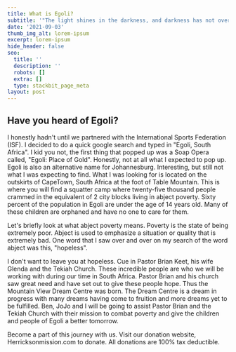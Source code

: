 ```yaml
---
title: What is Egoli?
subtitle: '"The light shines in the darkness, and darkness has not overcome it". John 1:5'
date: '2021-09-03'
thumb_img_alt: lorem-ipsum
excerpt: lorem-ipsum
hide_header: false
seo:
  title: ''
  description: ''
  robots: []
  extra: []
  type: stackbit_page_meta
layout: post
---
```

## Have you heard of Egoli? 

I honestly hadn't until we partnered with the International Sports Federation (ISF). I decided to do a quick google search and typed in "Egoli, South Africa". I kid you not, the first thing that popped up was a Soap Opera called, "Egoli: Place of Gold". Honestly, not at all what I expected to pop up. Egoli is also an alternative name for Johannesburg. Interesting, but still not what I was expecting to find. What I was looking for is located on the outskirts of CapeTown, South Africa at the foot of Table Mountain. This is where you will find a squatter camp where twenty-five thousand people crammed in the equivalent of 2 city blocks living in abject poverty. Sixty percent of the population in Egoli are under the age of 14 years old. Many of these children are orphaned and have no one to care for them.

Let's briefly look at what abject poverty means. Poverty is the state of being extremely poor. Abject is used to emphasize a situation or quality that is extremely bad. One word that I saw over and over on my search of the word abject was this, "hopeless". 

I don't want to leave you at hopeless. Cue in Pastor Brian Keet, his wife Glenda and the Tekiah Church. These incredible people are who we will be working with during our time in South Africa. Pastor Brian and his church saw great need and have set out to give these people hope. Thus the Mountain View Dream Centre was born. The Dream Centre is a dream in progress with many dreams having come to fruition and more dreams yet to be fulfilled. Ben, JoJo and I will be going to assist Pastor Brian and the Tekiah Church with their mission to combat poverty and give the children and people of Egoli a better tomorrow. 

Become a part of this journey with us. Visit our donation website, Herricksonmission.com to donate. All donations are 100% tax deductible.
